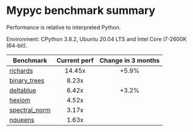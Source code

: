 # Mypyc benchmark summary

Performance is relative to interpreted Python.

Environment: CPython 3.8.2, Ubuntu 20.04 LTS and Intel Core i7-2600K (64-bit).

| Benchmark | Current perf | Change in 3 months |
| --- | :---: | :---: |
| [richards](benchmarks/richards.md) | 14.45x | +5.9% |
| [binary_trees](benchmarks/binary_trees.md) | 8.23x |  |
| [deltablue](benchmarks/deltablue.md) | 6.42x | +3.2% |
| [hexiom](benchmarks/hexiom.md) | 4.52x |  |
| [spectral_norm](benchmarks/spectral_norm.md) | 3.17x |  |
| [nqueens](benchmarks/nqueens.md) | 1.63x |  |
